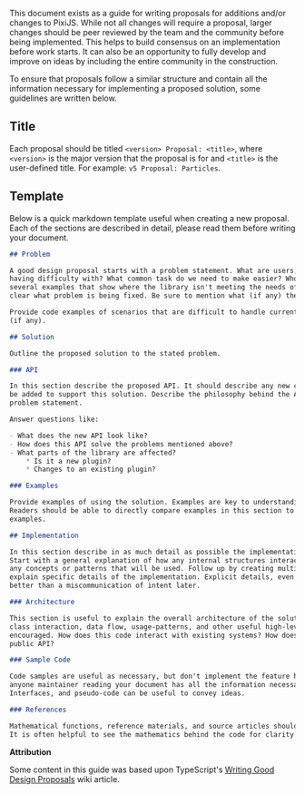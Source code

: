 This document exists as a guide for writing proposals for additions and/or changes to PixiJS. While
not all changes will require a proposal, larger changes should be peer reviewed by the team and the
community before being implemented. This helps to build consensus on an implementation before work
starts. It can also be an opportunity to fully develop and improve on ideas by including the entire
community in the construction.

To ensure that proposals follow a similar structure and contain all the information necessary for
implementing a proposed solution, some guidelines are written below.

## Title

Each proposal should be titled `<version> Proposal: <title>`, where `<version>` is the major version
that the proposal is for and `<title>` is the user-defined title. For example: `v5 Proposal: Particles`.

## Template

Below is a quick markdown template useful when creating a new proposal. Each of the sections are
described in detail, please read them before writing your document.

```markdown
## Problem

A good design proposal starts with a problem statement. What are users, developers, or contributors
having difficulty with? What common task do we need to make easier? Who is affected? Starting with
several examples that show where the library isn't meeting the needs of programmers will help make
clear what problem is being fixed. Be sure to mention what (if any) the current workarounds are.

Provide code examples of scenarios that are difficult to handle currently, and their workarounds
(if any).

## Solution

Outline the proposed solution to the stated problem.

### API

In this section describe the proposed API. It should describe any new classes or plugins that should
be added to support this solution. Describe the philosophy behind the API, and how it solves the
problem statement.

Answer questions like:

- What does the new API look like?
- How does this API solve the problems mentioned above?
- What parts of the library are affected?
    * Is it a new plugin?
    * Changes to an existing plugin?

### Examples

Provide examples of using the solution. Examples are key to understanding how the solution is effective.
Readers should be able to directly compare examples in this section to the problem statements code
examples.

## Implementation

In this section describe in as much detail as possible the implementation of the proposed solution.
Start with a general explanation of how any internal structures interact with the public API and
any concepts or patterns that will be used. Follow up by creating multiple sub-categories that
explain specific details of the implementation. Explicit details, even when they seem trivial, are
better than a miscommunication of intent later.

### Architecture

This section is useful to explain the overall architecture of the solution. Diagrams displaying
class interaction, data flow, usage-patterns, and other useful high-level information is strongly
encouraged. How does this code interact with existing systems? How does it interact with the
public API?

### Sample Code

Code samples are useful as necessary, but don't implement the feature here. Instead, ensure that
anyone maintainer reading your document has all the information necessary to write the feature.
Interfaces, and pseudo-code can be useful to convey ideas.

### References

Mathematical functions, reference materials, and source articles should be included here as necessary.
It is often helpful to see the mathematics behind the code for clarity.
```

**Attribution**

Some content in this guide was based upon TypeScript's [Writing Good Design Proposals][ts-wgdp] wiki article.

[ts-wgdp]: https://github.com/Microsoft/TypeScript/wiki/Writing-Good-Design-Proposals
